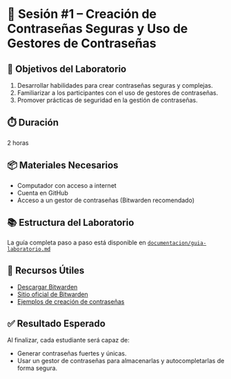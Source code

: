# 🔐 Sesión #1 – Creación de Contraseñas Seguras y Uso de Gestores de Contraseñas

## 🧪 Objetivos del Laboratorio
1. Desarrollar habilidades para crear contraseñas seguras y complejas.
2. Familiarizar a los participantes con el uso de gestores de contraseñas.
3. Promover prácticas de seguridad en la gestión de contraseñas.

## ⏱️ Duración
2 horas

## 📦 Materiales Necesarios
- Computador con acceso a internet
- Cuenta en GitHub
- Acceso a un gestor de contraseñas (Bitwarden recomendado)

## 📚 Estructura del Laboratorio

La guía completa paso a paso está disponible en [`documentacion/guia-laboratorio.md`](./documentacion/guia-laboratorio.md)

## 📎 Recursos Útiles
- [Descargar Bitwarden](https://bitwarden.com/download)
- [Sitio oficial de Bitwarden](https://bitwarden.com)
- [Ejemplos de creación de contraseñas](./ejemplos/ejemplos-contraseñas.md)

## ✅ Resultado Esperado
Al finalizar, cada estudiante será capaz de:
- Generar contraseñas fuertes y únicas.
- Usar un gestor de contraseñas para almacenarlas y autocompletarlas de forma segura.
